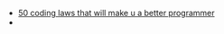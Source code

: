 
- [50 coding laws that will make u a better programmer](https://medium.com/@alexobidiegwu/50-laws-of-best-practices-in-python-6942c7cafd56)
- 